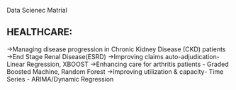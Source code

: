 Data Scienec Matrial

HEALTHCARE:
----------
->Managing  disease progression in Chronic Kidney Disease (CKD) patients
->End Stage Renal Disease(ESRD)
->Improving claims auto-adjudication- Linear Regression, XBOOST
->Enhancing care for arthritis patients - Graded Boosted Machine, Random Forest
->Improving utilization & capacity- Time Series - ARIMA/Dynamic Regression 

